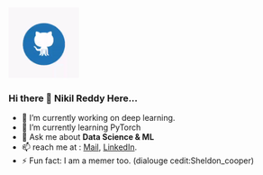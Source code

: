 <img src="https://github.com/nikhilreddybilla28/nikhilreddybilla28/blob/master/githubgif.gif" alt="alt text" width="125" height="125" />

### Hi there 👋 Nikil Reddy Here...

- 🔭 I’m currently working on  deep learning.
- 🌱 I’m currently learning PyTorch
- 💬 Ask me about **Data Science & ML**
- 📫 reach me at : [Mail](mailto:nikhilreddybilla028@gmail.com), [LinkedIn](https://www.linkedin.com/in/nikilreddybilla/).
- ⚡ Fun fact: I am a memer too. (dialouge cedit:Sheldon_cooper)
